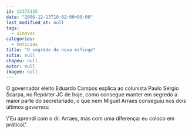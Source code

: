 ```yaml
---
id: 12375135
date: "2006-12-13T10:02:00+00:00"
last_modified_at: null
tags:
  - sinovac
categories:
  - noticias
title: "O segredo da nova esfinge"
sutia: null
chapeu: null
autor: null
imagem: null
---
```

<p><P>O governador eleito Eduardo Campos explica ao colunista Paulo Sérgio Scarpa, no Repórter JC de hoje, como consegue manter em segredo a maior parte do secretariado, o que nem Miguel Arraes conseguiu nos dois últimos governos: </P></p>
<p><P>\"Eu aprendi com o dr. Arraes, mas com uma diferença: eu coloco em prática\".</P> </p>

